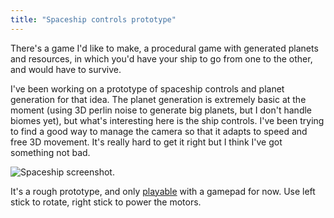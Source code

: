 ```yaml
---
title: "Spaceship controls prototype"
---
```


There's a game I'd like to make, a procedural game with generated planets and resources, in which you'd have your ship to go from one to the other, and would have to survive.

I've been working on a prototype of spaceship controls and planet generation for that idea. The planet generation is extremely basic at the moment (using 3D perlin noise to generate big planets, but I don't handle biomes yet), but what's interesting here is the ship controls. I've been trying to find a good way to manage the camera so that it adapts to speed and free 3D movement. It's really hard to get it right but I think I've got something not bad.

![Spaceship screenshot]({{site.url}}{{site.baseurl}}/assets/img/2014/May/spaceship.png).

It's a rough prototype, and only [playable]({{site.url}}{{site.baseurl}}/assets/files/spaceship/index.html) with a gamepad for now. Use left stick to rotate, right stick to power the motors.
